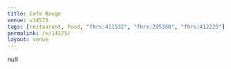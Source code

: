 ```yaml
---
title: Cafe Rouge
venue: v14575
tags: [restaurant, food, "fhrs:411532", "fhrs:295260", "fhrs:412225"]
permalink: /v/14575/
layout: venue
---
```

null